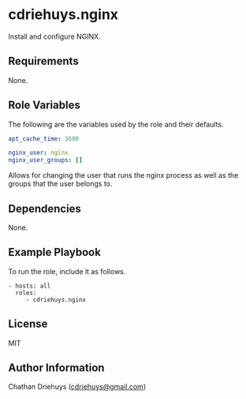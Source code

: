 cdriehuys.nginx
=========

Install and configure NGINX.

Requirements
------------

None.

Role Variables
--------------

The following are the variables used by the role and their defaults.

```YAML
apt_cache_time: 3600
```

```YAML
nginx_user: nginx
nginx_user_groups: []
```

Allows for changing the user that runs the nginx process as well as the groups
that the user belongs to.

Dependencies
------------

None.

Example Playbook
----------------

To run the role, include it as follows.

    - hosts: all
      roles:
         - cdriehuys.nginx

License
-------

MIT

Author Information
------------------

Chathan Driehuys (cdriehuys@gmail.com)
